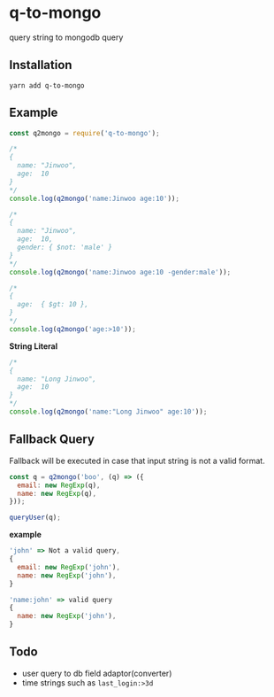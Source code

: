 q-to-mongo
====

query string to mongodb query

Installation
----
```
yarn add q-to-mongo
```

Example
----
```js
const q2mongo = require('q-to-mongo');

/*
{
  name: "Jinwoo",
  age:  10
}
*/
console.log(q2mongo('name:Jinwoo age:10'));
```
```js
/*
{
  name: "Jinwoo",
  age:  10,
  gender: { $not: 'male' }
}
*/
console.log(q2mongo('name:Jinwoo age:10 -gender:male'));
```
```js
/*
{
  age:  { $gt: 10 },
}
*/
console.log(q2mongo('age:>10'));
```
__String Literal__
```js
/*
{
  name: "Long Jinwoo",
  age:  10
}
*/
console.log(q2mongo('name:"Long Jinwoo" age:10'));
```

Fallback Query
----
Fallback will be executed in case that input string is not a valid format.

```js
const q = q2mongo('boo', (q) => ({
  email: new RegExp(q),
  name: new RegExp(q),
}));

queryUser(q);
```
__example__
```js
'john' => Not a valid query,
{
  email: new RegExp('john'),
  name: new RegExp('john'),
}

'name:john' => valid query
{
  name: new RegExp('john'),
}
```

Todo
----
* user query to db field adaptor(converter)
* time strings such as `last_login:>3d`
